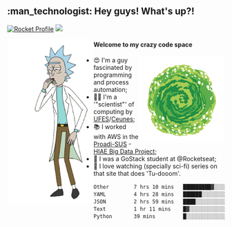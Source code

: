 
<h2> :man_technologist: Hey guys! What's up?!</h2>
                                                                         
[![Rocket Profile](https://img.shields.io/static/v1?label=Rocketseat&message=Profile&colorA=purple&color=black&logo=Rocket&logoColor=white)](https://app.rocketseat.com.br/me/elyabe)
<a href="https://www.linkedin.com/in/elyabe/"><img src="https://img.shields.io/badge/LinkedIn-informational?logo=linkedin"/></a>

<img align='left' src="https://raw.githubusercontent.com/Elyabe/Elyabe/master/images/rick-dancing.gif" width='200'>

                       
#### Welcome to my crazy code space 
<img align='right' src="https://raw.githubusercontent.com/Elyabe/elyabe/master/images/portal-3.gif" width='200'>

- :heart_eyes: I'm a guy fascinated by programming and process automation; 
- :office_worker: I'm a '"scientist"' of computing by [UFES](http://ufes.br)/[Ceunes](http://ceunes.ufes.br);
- :books: I worked with AWS in the [Proadi-SUS](https://www.einstein.br/responsabilidade-social/atuacao-com-o-ministerio-da-saude/proadi-sus) - [HIAE Big Data Project](https://www1.folha.uol.com.br/seminariosfolha/2019/05/cooperacao-entre-governo-e-hospital-leva-inteligencia-artificial-para-a-rede-publica.shtml);
- :rocket: I was a GoStack student at @Rocketseat;
- :movie_camera: I love watching (specially sci-fi) series on that site that does 'Tu-dooom'.

<!--START_SECTION:waka-->

```txt
Other        7 hrs 10 mins   █████████▓░░░░░░░░░░░░░░░   39.02 %
YAML         4 hrs 28 mins   ██████░░░░░░░░░░░░░░░░░░░   24.35 %
JSON         2 hrs 59 mins   ████░░░░░░░░░░░░░░░░░░░░░   16.23 %
Text         1 hr 11 mins    █▓░░░░░░░░░░░░░░░░░░░░░░░   06.51 %
Python       39 mins         █░░░░░░░░░░░░░░░░░░░░░░░░   03.57 %
```

<!--END_SECTION:waka-->
